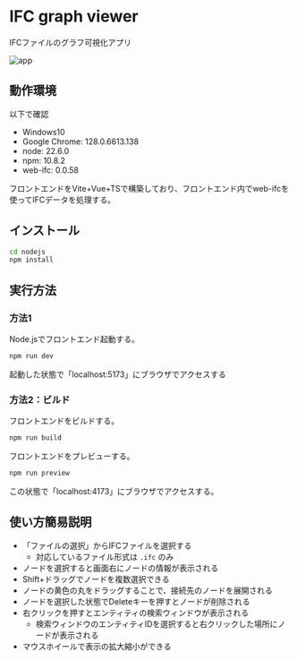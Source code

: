 # IFC graph viewer

IFCファイルのグラフ可視化アプリ

![app](images/viewer.jpg)

## 動作環境

以下で確認

- Windows10
- Google Chrome: 128.0.6613.138
- node:  22.6.0
- npm:  10.8.2
- web-ifc: 0.0.58

フロントエンドをVite+Vue+TSで構築しており、フロントエンド内でweb-ifcを使ってIFCデータを処理する。

## インストール

```sh
cd nodejs
npm install
```

## 実行方法

### 方法1

Node.jsでフロントエンド起動する。

```sh
npm run dev
```

起動した状態で「localhost:5173」にブラウザでアクセスする

### 方法2：ビルド

フロントエンドをビルドする。

```sh
npm run build
```

フロントエンドをプレビューする。

```sh
npm run preview
```

この状態で「localhost:4173」にブラウザでアクセスする。

## 使い方簡易説明

- 「ファイルの選択」からIFCファイルを選択する
  - 対応しているファイル形式は `.ifc` のみ
- ノードを選択すると画面右にノードの情報が表示される
- Shift+ドラッグでノードを複数選択できる
- ノードの黄色の丸をドラッグすることで、接続先のノードを展開される
- ノードを選択した状態でDeleteキーを押すとノードが削除される
- 右クリックを押すとエンティティの検索ウィンドウが表示される
  - 検索ウィンドウのエンティティIDを選択すると右クリックした場所にノードが表示される
- マウスホイールで表示の拡大縮小ができる
